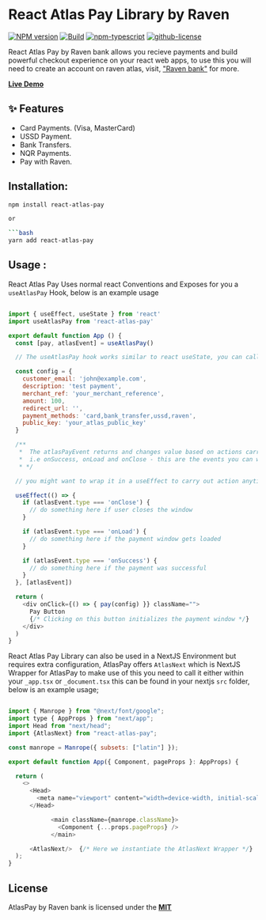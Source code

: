 # React Atlas Pay Library by Raven

[![NPM version][npm-image]][npm-url]
[![Build][github-build]][github-build-url]
[![npm-typescript]][npm-typescript]
[![github-license]][github-license]

React Atlas Pay by Raven bank allows you recieve payments and build powerful checkout experience on your react web apps, to use this you will need to create an account on raven atlas, visit, ["Raven bank"](https://getravenbank.com/raven-atlas) for more.

[**Live Demo**](https://getravenbank.com/)

## ✨ Features

- Card Payments. (Visa, MasterCard)
- USSD Payment.
- Bank Transfers.
- NQR Payments.
- Pay with Raven.

## Installation:

````bash
npm install react-atlas-pay

or

```bash
yarn add react-atlas-pay
````

## Usage :

React Atlas Pay Uses normal react Conventions and Exposes for you a `useAtlasPay` Hook, below is an example usage
```js

import { useEffect, useState } from 'react'
import useAtlasPay from 'react-atlas-pay'

export default function App () {
  const [pay, atlasEvent] = useAtlasPay()

  // The useAtlasPay hook works similar to react useState, you can call the pay or atlasEvent handler anything you wish

  const config = {
    customer_email: 'john@example.com',
    description: 'test payment',
    merchant_ref: 'your_merchant_reference',
    amount: 100,
    redirect_url: '',
    payment_methods: 'card,bank_transfer,ussd,raven',
    public_key: 'your_atlas_public_key'
  }

  /**
   *  The atlasPayEvent returns and changes value based on actions carried on , on your payment window.
   *  i.e onSuccess, onLoad and onClose - this are the events you can watch for using the atlasEvent hook
   * */

  // you might want to wrap it in a useEffect to carry out action anytime the event fires

  useEffect(() => {
    if (atlasEvent.type === 'onClose') {
      // do something here if user closes the window
    }

    if (atlasEvent.type === 'onLoad') {
      // do something here if the payment window gets loaded
    }

    if (atlasEvent.type === 'onSuccess') {
      // do something here if the payment was successful
    }
  }, [atlasEvent])

  return (
    <div onClick={() => { pay(config) }} className="">
      Pay Button
      {/* Clicking on this button initializes the payment window */}
    </div>
  )
}

```


React Atlas Pay Library can also be used in a NextJS Environment but requires extra configuration, AtlasPay offers `AtlasNext` which is NextJS Wrapper for AtlasPay to make use of this you need to call it either within your `_app.tsx` or `_document.tsx` this can be found in your nextjs `src` folder, below is an example usage;

``` js

import { Manrope } from "@next/font/google";
import type { AppProps } from "next/app";
import Head from "next/head";
import {AtlasNext} from "react-atlas-pay";

const manrope = Manrope({ subsets: ["latin"] });

export default function App({ Component, pageProps }: AppProps) {

  return (
    <>
      <Head>
        <meta name="viewport" content="width=device-width, initial-scale=1" />
      </Head>

            <main className={manrope.className}>
              <Component {...props.pageProps} />
            </main>

      <AtlasNext/>  {/* Here we instantiate the AtlasNext Wrapper */}
  );
}

```
## License

AtlasPay by Raven bank is licensed under the [**MIT**](http://opensource.org/licenses/MIT)



[npm-url]: https://www.npmjs.com/package/raven-bank-ui
[npm-image]: https://img.shields.io/npm/v/my-react-typescript-package
[github-license]: https://img.shields.io/github/license/gapon2401/my-react-typescript-package
[github-license-url]: https://github.com/gapon2401/my-react-typescript-package/blob/master/LICENSE
[github-build]: https://github.com/gapon2401/my-react-typescript-package/actions/workflows/publish.yml/badge.svg
[github-build-url]: https://github.com/gapon2401/my-react-typescript-package/actions/workflows/publish.yml

[npm-typescript]: https://img.shields.io/npm/types/my-react-typescript-package
